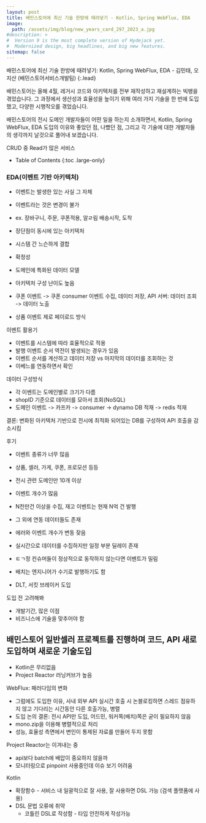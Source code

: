 ```yaml
---
layout: post
title: 배민스토어에 최신 기술 한방에 때려넣기 - Kotlin, Spring WebFlux, EDA
image: 
  path: /assets/img/blog/new_years_card_297_2023_a.jpg
#description: >
#  Version 9 is the most complete version of Hydejack yet.
#  Modernized design, big headlines, and big new features.
sitemap: false
---
```


배민스토어에 최신 기술 한방에 때려넣기: Kotlin, Spring WebFlux, EDA - 김민태, 오지산 (배민스토어서비스개발팀)
{:.lead}

배민스토어는 올해 4월, 레거시 코드와 아키텍처를 전부 재작성하고 재설계하는 빅뱅을 겪었습니다.
그 과정에서 생산성과 효율성을 높이기 위해 여러 가지 기술을 한 번에 도입했고, 다양한 시행착오를 겪었습니다.

배민스토어의 전시 도메인 개발자들이 어떤 일을 하는지 소개하면서,
Kotlin, Spring WebFlux, EDA 도입의 이유와 좋았던 점, 나빴던 점,
그리고 각 기술에 대한 개발자들의 생각까지 날것으로 풀어내 보겠습니다.

CRUD 중 Read가 많은 서비스

- Table of Contents
{:toc .large-only}

### EDA(이벤트 기반 아키텍처)

- 이벤트는 발생한 있는 사실 그 자체
- 이벤트라는 것은 변경이 불가
- ex. 장바구니, 주문, 쿠폰적용, 알ㄹ림 배송시작, 도착

- 장단점이 동시에 있는 아키텍처
- 시스템 간 느슨하게 결합
- 확정성
- 도메인에 특화된 데이터 모델
- 아키텍처 구성 난이도 높음
- 쿠폰 이벤트 -> 쿠폰 consumer 이벤트 수집, 데이터 저장, API 서버: 데이터 조회 -> 데이터 노출
- 상품 이벤트 제로 페이로드 방식

이벤트 활용기
- 이벤트를 시스템에 따라 효율적으로 적용
- 발행 이벤트 순서 역전이 발생되는 경우가 있음
- 이벤트 순서를 계산하고 데이터 저장 vs 마지막의 데이터를 조회하는 것
- 이베느를 연동하면서 확인


데이터 구성방식
- 각 이벤트는 도메인별로 크기가 다름
- shopID 기준으로 데이터를 모아서 조회(NoSQL)
- 도메인 이벤트 -> 카프카 -> consumer -> dynamo DB 적재 -> redis 적재

결론: 변화된 아키텍처 기반으로 전시에 최적화 되어있는 DB를 구성하여 API 호출을 감소시킴

후기
- 이벤트 종류가 너무 많음
- 상품, 셀러, 가게, 쿠폰, 프로모션 등등
- 전시 관련 도메인만 10개 이상
- 이벤트 개수가 많음
- N천만건 이상을 수집, 재고 이벤트는 현재 N억 건 발행
- 그 외에 연동 데이터들도 존재
- 에러와 이벤트 개수가 변동 잦음
- 실시간으로 데이터를 수집하지만 일정 부분 딜레이 존재
- ㅌㄱ정 컨슈머들이 정상적으로 동작하지 않는다면 이벤트가 밀림
- 배치는 엔지니어가 수기로 발행하기도 함

- DLT, 서킷 브레이커 도입

도입 전 고려해봐
- 개발기간, 많은 이점
- 비즈니스에 기술을 맞추어야 함


## 배민스토어 일반셀러 프로젝트를 진행하며 코드, API 새로 도입하며 새로운 기술도입

- Kotlin은 무리없음
- Project Reactor 러닝커브가 높음

WebFlux: 패러다임의 변화
- 그럼에도 도입한 이유, 사내 외부 API 실시간 호출 시 논블로킹하면 스레드 점유하지 않고 기다리는 시간동안 다른 호출가능, 병렬
- 도입 논의 결론: 전시 API만 도입, 어드민, 워커쪽(배치)쪽은 굳이 필요하지 않음 
- mono.zip을 이용해 병렬적으로 처리
- 성능, 효율성 측면에서 변인이 통제된 자료를 만들어 두지 못함

Project Reactor는 이겨내는 중
- api보다 batch에 배압이 중요하지 않을까
- 모니터링으로 pinpoint 사용중인데 이슈 보기 어려움

Kotlin
- 확장함수 - 서비스 내 일괄적으로 잘 사용, 잘 사용하면 DSL 가능 (검색 플랫폼에 사용)
- DSL 문법 오류에 취약
  - 코틀린 DSL로 작성함 - 타입 안전하게 작성가능